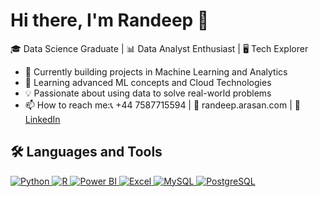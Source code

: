 # Hi there, I'm Randeep 👋

🎓 Data Science Graduate | 📊 Data Analyst Enthusiast | 🖥️ Tech Explorer

- 🔭 Currently building projects in Machine Learning and Analytics
- 🌱 Learning advanced ML concepts and Cloud Technologies
- 💡 Passionate about using data to solve real-world problems
- 📫 How to reach me:📞 +44 7587715594 | 📧 randeep.arasan.com | 💼 [LinkedIn](https://www.linkedin.com/in/randeep-sanmuga-arasan/)

## 🛠️ Languages and Tools

<p align="left">
  <a href="https://www.python.org/" target="_blank" rel="noreferrer">
    <img src="https://img.shields.io/badge/Python-3776AB?style=for-the-badge&logo=python&logoColor=white" alt="Python"/>
  </a>
  
  <a href="https://www.r-project.org/" target="_blank" rel="noreferrer">
    <img src="https://img.shields.io/badge/R-276DC3?style=for-the-badge&logo=r&logoColor=white" alt="R"/>
  </a>

  <a href="https://powerbi.microsoft.com/" target="_blank" rel="noreferrer">
    <img src="https://img.shields.io/badge/PowerBI-F2C811?style=for-the-badge&logo=powerbi&logoColor=black" alt="Power BI"/>
  </a>

  <a href="https://www.microsoft.com/en-us/microsoft-365/excel" target="_blank" rel="noreferrer">
    <img src="https://img.shields.io/badge/Excel-217346?style=for-the-badge&logo=microsoft-excel&logoColor=white" alt="Excel"/>
  </a>

  <a href="https://www.mysql.com/" target="_blank" rel="noreferrer">
    <img src="https://img.shields.io/badge/MySQL-4479A1?style=for-the-badge&logo=mysql&logoColor=white" alt="MySQL"/>
  </a>

  <a href="https://www.postgresql.org/" target="_blank" rel="noreferrer">
    <img src="https://img.shields.io/badge/PostgreSQL-4169E1?style=for-the-badge&logo=postgresql&logoColor=white" alt="PostgreSQL"/>
  </a>
</p>
